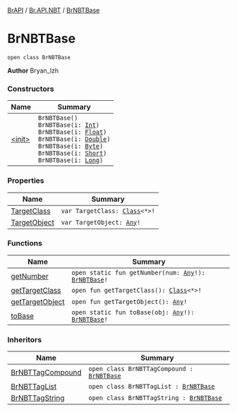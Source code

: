 [BrAPI](../../index.md) / [Br.API.NBT](../index.md) / [BrNBTBase](./index.md)

# BrNBTBase

`open class BrNBTBase`

**Author**
Bryan_lzh

### Constructors

| Name | Summary |
|---|---|
| [&lt;init&gt;](-init-.md) | `BrNBTBase()`<br>`BrNBTBase(i: `[`Int`](https://kotlinlang.org/api/latest/jvm/stdlib/kotlin/-int/index.html)`)`<br>`BrNBTBase(i: `[`Float`](https://kotlinlang.org/api/latest/jvm/stdlib/kotlin/-float/index.html)`)`<br>`BrNBTBase(i: `[`Double`](https://kotlinlang.org/api/latest/jvm/stdlib/kotlin/-double/index.html)`)`<br>`BrNBTBase(i: `[`Byte`](https://kotlinlang.org/api/latest/jvm/stdlib/kotlin/-byte/index.html)`)`<br>`BrNBTBase(i: `[`Short`](https://kotlinlang.org/api/latest/jvm/stdlib/kotlin/-short/index.html)`)`<br>`BrNBTBase(i: `[`Long`](https://kotlinlang.org/api/latest/jvm/stdlib/kotlin/-long/index.html)`)` |

### Properties

| Name | Summary |
|---|---|
| [TargetClass](-target-class.md) | `var TargetClass: `[`Class`](https://docs.oracle.com/javase/8/docs/api/java/lang/Class.html)`<*>!` |
| [TargetObject](-target-object.md) | `var TargetObject: `[`Any`](https://kotlinlang.org/api/latest/jvm/stdlib/kotlin/-any/index.html)`!` |

### Functions

| Name | Summary |
|---|---|
| [getNumber](get-number.md) | `open static fun getNumber(num: `[`Any`](https://kotlinlang.org/api/latest/jvm/stdlib/kotlin/-any/index.html)`!): `[`BrNBTBase`](./index.md)`!` |
| [getTargetClass](get-target-class.md) | `open fun getTargetClass(): `[`Class`](https://docs.oracle.com/javase/8/docs/api/java/lang/Class.html)`<*>!` |
| [getTargetObject](get-target-object.md) | `open fun getTargetObject(): `[`Any`](https://kotlinlang.org/api/latest/jvm/stdlib/kotlin/-any/index.html)`!` |
| [toBase](to-base.md) | `open static fun toBase(obj: `[`Any`](https://kotlinlang.org/api/latest/jvm/stdlib/kotlin/-any/index.html)`!): `[`BrNBTBase`](./index.md)`!` |

### Inheritors

| Name | Summary |
|---|---|
| [BrNBTTagCompound](../-br-n-b-t-tag-compound/index.md) | `open class BrNBTTagCompound : `[`BrNBTBase`](./index.md) |
| [BrNBTTagList](../-br-n-b-t-tag-list/index.md) | `open class BrNBTTagList : `[`BrNBTBase`](./index.md) |
| [BrNBTTagString](../-br-n-b-t-tag-string/index.md) | `open class BrNBTTagString : `[`BrNBTBase`](./index.md) |
